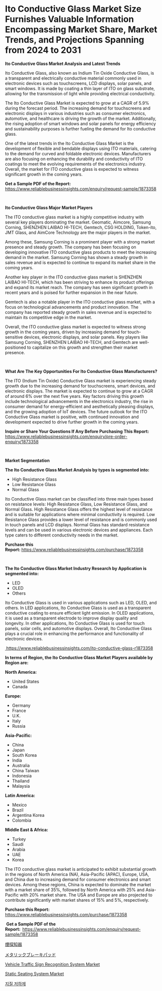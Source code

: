 <p><h1>Ito Conductive Glass Market Size Furnishes Valuable Information Encompassing Market Share, Market Trends, and Projections Spanning from 2024 to 2031</h1></p><p><strong>Ito Conductive Glass Market Analysis and Latest Trends</strong></p>
<p><p>Ito Conductive Glass, also known as Indium Tin Oxide Conductive Glass, is a transparent and electrically conductive material commonly used in electronic devices such as touchscreens, LCD displays, solar panels, and smart windows. It is made by coating a thin layer of ITO on glass substrate, allowing for the transmission of light while providing electrical conductivity.</p><p>The Ito Conductive Glass Market is expected to grow at a CAGR of 5.9% during the forecast period. The increasing demand for touchscreens and electronic displays in various industries such as consumer electronics, automotive, and healthcare is driving the growth of the market. Additionally, the rising adoption of smart windows and solar panels for energy efficiency and sustainability purposes is further fueling the demand for Ito conductive glass.</p><p>One of the latest trends in the Ito Conductive Glass Market is the development of flexible and bendable displays using ITO materials, catering to the demand for curved and foldable electronic devices. Manufacturers are also focusing on enhancing the durability and conductivity of ITO coatings to meet the evolving requirements of the electronics industry. Overall, the market for ITO conductive glass is expected to witness significant growth in the coming years.</p></p>
<p><strong>Get a Sample PDF of the Report:&nbsp;</strong> <a href="https://www.reliablebusinessinsights.com/enquiry/request-sample/1873358">https://www.reliablebusinessinsights.com/enquiry/request-sample/1873358</a></p>
<p>&nbsp;</p>
<p><strong>Ito Conductive Glass Major Market Players</strong></p>
<p><p>The ITO conductive glass market is a highly competitive industry with several key players dominating the market. Geomatic, Aimcore, Samsung Corning, SHENZHEN LAIBAO HI-TECH, Gemtech, CSG HOLDING, Token-ito, JMT Glass, and AimCore Technology are the major players in the market.</p><p>Among these, Samsung Corning is a prominent player with a strong market presence and steady growth. The company has been focusing on developing innovative ITO conductive glass products to meet the increasing demand in the market. Samsung Corning has shown a steady growth in sales revenue and is expected to continue to expand its market share in the coming years.</p><p>Another key player in the ITO conductive glass market is SHENZHEN LAIBAO HI-TECH, which has been striving to enhance its product offerings and expand its market reach. The company has seen significant growth in recent years and is poised for further expansion in the near future.</p><p>Gemtech is also a notable player in the ITO conductive glass market, with a focus on technological advancements and product innovation. The company has reported steady growth in sales revenue and is expected to maintain its competitive edge in the market.</p><p>Overall, the ITO conductive glass market is expected to witness strong growth in the coming years, driven by increasing demand for touch-sensitive devices, electronic displays, and solar panels. Key players like Samsung Corning, SHENZHEN LAIBAO HI-TECH, and Gemtech are well-positioned to capitalize on this growth and strengthen their market presence.</p></p>
<p>&nbsp;</p>
<p><strong>What Are The Key Opportunities For Ito Conductive Glass Manufacturers?</strong></p>
<p><p>The ITO (Indium Tin Oxide) Conductive Glass market is experiencing steady growth due to the increasing demand for touchscreens, smart devices, and electronic displays. The market is expected to continue to grow at a CAGR of around 6% over the next five years. Key factors driving this growth include technological advancements in the electronics industry, the rise in consumer demand for energy-efficient and aesthetically pleasing displays, and the growing adoption of IoT devices. The future outlook for the ITO Conductive Glass market is positive, with continued innovation and development expected to drive further growth in the coming years.</p></p>
<p><strong>Inquire or Share Your Questions If Any Before Purchasing This Report:</strong> <a href="https://www.reliablebusinessinsights.com/enquiry/pre-order-enquiry/1873358">https://www.reliablebusinessinsights.com/enquiry/pre-order-enquiry/1873358</a></p>
<p>&nbsp;</p>
<p><strong>Market Segmentation</strong></p>
<p><strong>The Ito Conductive Glass Market Analysis by types is segmented into:</strong></p>
<p><ul><li>High Resistance Glass</li><li>Low Resistance Glass</li><li>Normal Glass</li></ul></p>
<p><p>Ito Conductive Glass market can be classified into three main types based on resistance levels: High Resistance Glass, Low Resistance Glass, and Normal Glass. High Resistance Glass offers the highest level of resistance and is suitable for applications where minimal conductivity is required. Low Resistance Glass provides a lower level of resistance and is commonly used in touch panels and LCD displays. Normal Glass has standard resistance levels and can be used in various electronic devices and appliances. Each type caters to different conductivity needs in the market.</p></p>
<p><strong>Purchase this Report:&nbsp;</strong><a href="https://www.reliablebusinessinsights.com/purchase/1873358">https://www.reliablebusinessinsights.com/purchase/1873358</a></p>
<p>&nbsp;</p>
<p><strong>The Ito Conductive Glass Market Industry Research by Application is segmented into:</strong></p>
<p><ul><li>LED</li><li>OLED</li><li>Others</li></ul></p>
<p><p>Ito Conductive Glass is used in various applications such as LED, OLED, and others. In LED applications, Ito Conductive Glass is used as a transparent conductive coating to ensure efficient light emission. In OLED applications, it is used as a transparent electrode to improve display quality and longevity. In other applications, Ito Conductive Glass is used for touch panels, solar cells, and automotive displays. Overall, Ito Conductive Glass plays a crucial role in enhancing the performance and functionality of electronic devices.</p></p>
<p><a href="https://www.reliablebusinessinsights.com/ito-conductive-glass-r1873358">&nbsp;https://www.reliablebusinessinsights.com/ito-conductive-glass-r1873358</a></p>
<p><strong>In terms of Region, the Ito Conductive Glass Market Players available by Region are:</strong></p>
<p>
    <p> <strong> North America: </strong>
        <ul>
            <li>United States</li>
            <li>Canada</li>
        </ul>
        </p> 
    <p> <strong> Europe: </strong>
        <ul>
            <li>Germany</li>
            <li>France</li>
            <li>U.K.</li>
            <li>Italy</li>
            <li>Russia</li>
        </ul>
        </p> 
    <p> <strong> Asia-Pacific: </strong>
        <ul>
            <li>China</li>
            <li>Japan</li>
            <li>South Korea</li>
            <li>India</li>
            <li>Australia</li>
            <li>China Taiwan</li>
            <li>Indonesia</li>
            <li>Thailand</li>
            <li>Malaysia</li>
        </ul>
        </p> 
    <p> <strong> Latin America: </strong>
        <ul>
            <li>Mexico</li>
            <li>Brazil</li>
            <li>Argentina Korea</li>
            <li>Colombia</li>
        </ul>
        </p> 
    <p> <strong> Middle East & Africa: </strong>
        <ul>
            <li>Turkey</li>
            <li>Saudi</li>
            <li>Arabia</li>
            <li>UAE</li>
            <li>Korea</li>
        </ul>
    </p>
    </p>
<p><p>The ITO conductive glass market is anticipated to exhibit substantial growth in the regions of North America (NA), Asia-Pacific (APAC), Europe, USA, and China due to increasing demand for consumer electronics and smart devices. Among these regions, China is expected to dominate the market with a market share of 35%, followed by North America with 25% and Asia-Pacific with 20% market share. The USA and Europe are also projected to contribute significantly with market shares of 15% and 5%, respectively.</p></p>
<p><strong>Purchase this Report: </strong><a href="https://www.reliablebusinessinsights.com/purchase/1873358">https://www.reliablebusinessinsights.com/purchase/1873358</a></p>
<p>&nbsp;<strong>Get a Sample PDF of the Report:&nbsp;&nbsp;</strong><a href="https://www.reliablebusinessinsights.com/enquiry/request-sample/1873358">https://www.reliablebusinessinsights.com/enquiry/request-sample/1873358</a></p>
<p><strong></strong></p>
<p><p><a href="https://github.com/leigh4852023/Market-Research-Report-List-1/blob/main/9436479129567.md">煙探知器</a></p><p><a href="https://github.com/SimeonBode1/Market-Research-Report-List-1/blob/main/8509743129568.md">メタリックブレーキパッド</a></p><p><a href="https://github.com/RickHolmes3/Market-Research-Report-List-5/blob/main/vehicle-traffic-sign-recognition-system-market.md">Vehicle Traffic Sign Recognition System Market</a></p><p><a href="https://github.com/Krish2023na/Market-Research-Report-List-4/blob/main/static-seating-system-market.md">Static Seating System Market</a></p><p><a href="https://github.com/tukangkrupk/Market-Research-Report-List-1/blob/main/4509584117089.md">지질 저하제</a></p></p>